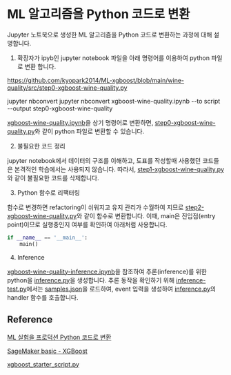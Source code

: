 # ML 알고리즘을 Python 코드로 변환 

Jupyter 노트북으로 생성한 ML 알고리즘을 Python 코드로 변환하는 과정에 대해 설명합니다. 


1) 확장자가 ipyb인 jupyter notebook 파일을 아래 명령어를 이용하여 python 파일로 변환 합니다. 


https://github.com/kyopark2014/ML-xgboost/blob/main/wine-quality/src/step0-xgboost-wine-quality.py 

jupyter nbconvert jupyter nbconvert xgboost-wine-quality.ipynb --to script --output step0-xgboost-wine-quality

[xgboost-wine-quality.ipynb](https://github.com/kyopark2014/ML-Algorithms/blob/main/kaggle/xgboost-wine-quality/xgboost-wine-quality.ipynb)을 상기 명령어로 변환하면, [step0-xgboost-wine-quality.py](https://github.com/kyopark2014/ML-xgboost/blob/main/wine-quality/src/step0-xgboost-wine-quality.py)와 같이 python 파일로 변환할 수 있습니다. 

2) 불필요한 코드 정리

jupyter notebook에서 데이터의 구조를 이해하고, 도표를 작성할때 사용했던 코드들은 본격적인 학습에서는 사용되지 않습니다. 따라서, [step1-xgboost-wine-quality.py](https://github.com/kyopark2014/ML-xgboost/blob/main/wine-quality/src/step1-xgboost-wine-quality.py)와 같이 불필요한 코드를 삭제합니다. 

3) Python 함수로 리팩터링

함수로 변경하면 refactoring이 쉬워지고 유지 관리가 수월하여 지므로 [step2-xgboost-wine-quality.py](https://github.com/kyopark2014/ML-xgboost/blob/main/wine-quality/src/step2-xgboost-wine-quality.py)와 같이 함수로 변환합니다.
이때, main은 진입점(entry point)이므로 실행중인지 여부를 확인하여 아래처럼 사용합니다. 

```python
if __name__ == '__main__':
    main()
```

4) Inference

[xgboost-wine-quality-inference.ipynb](https://github.com/kyopark2014/ML-Algorithms/blob/main/kaggle/xgboost-wine-quality/xgboost-wine-quality-inference.ipynb)을 참조하여 추론(inference)를 위한 python을 [inference.py](https://github.com/kyopark2014/ML-xgboost/blob/main/wine-quality/src/inference.py)을 생성합니다. 추론 동작을 확인하기 위해 [inference-test.py](https://github.com/kyopark2014/ML-xgboost/blob/main/wine-quality/src/inference-test.py)에서는 [samples.json](https://github.com/kyopark2014/ML-xgboost/blob/main/wine-quality/data/samples.json)을 로드하여, event 입력을 생성하여 [inference.py](https://github.com/kyopark2014/ML-xgboost/blob/main/wine-quality/src/inference.py)의 handler 함수를 호출합니다. 


## Reference 

[ML 실험을 프로덕션 Python 코드로 변환](https://learn.microsoft.com/ko-kr/azure/machine-learning/v1/how-to-convert-ml-experiment-to-production)

[SageMaker basic - XGBoost](https://github.com/aws-samples/aws-ai-ml-workshop-kr/tree/master/sagemaker/xgboost)

[xgboost_starter_script.py](https://github.com/kyopark2014/aws-sagemaker/blob/main/training-basic/src/xgboost_starter_script.py)
